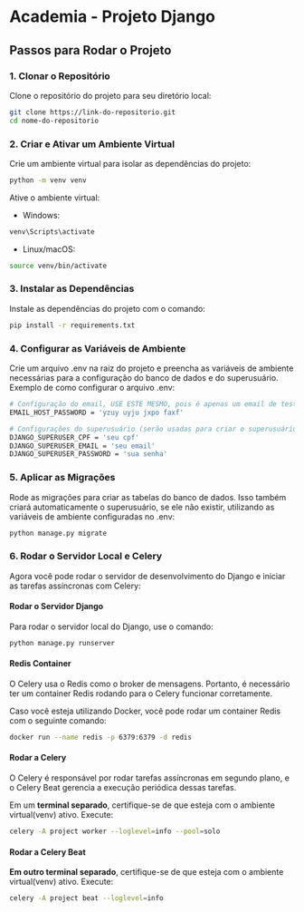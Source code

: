 # Academia - Projeto Django

## Passos para Rodar o Projeto

### 1. Clonar o Repositório

Clone o repositório do projeto para seu diretório local:

```bash
git clone https://link-do-repositorio.git
cd nome-do-repositorio
```

### 2. Criar e Ativar um Ambiente Virtual

Crie um ambiente virtual para isolar as dependências do projeto:

```bash
python -m venv venv
```

Ative o ambiente virtual:

- Windows:
```bash
venv\Scripts\activate
```

- Linux/macOS:
```bash
source venv/bin/activate
```

### 3. Instalar as Dependências

Instale as dependências do projeto com o comando:

```bash
pip install -r requirements.txt
```

### 4. Configurar as Variáveis de Ambiente

Crie um arquivo .env na raiz do projeto e preencha as variáveis de ambiente necessárias para a configuração do banco de dados e do superusuário. Exemplo de como configurar o arquivo .env:

```bash
# Configuração do email, USE ESTE MESMO, pois é apenas um email de teste
EMAIL_HOST_PASSWORD = 'yzuy uyju jxpo faxf'

# Configurações do superusuário (serão usadas para criar o superusuário automaticamente após a migração)
DJANGO_SUPERUSER_CPF = 'seu cpf'
DJANGO_SUPERUSER_EMAIL = 'seu email'
DJANGO_SUPERUSER_PASSWORD = 'sua senha'

```

### 5. Aplicar as Migrações

Rode as migrações para criar as tabelas do banco de dados. Isso também criará automaticamente o superusuário, se ele não existir, utilizando as variáveis de ambiente configuradas no .env:

```bash
python manage.py migrate
```

### 6. Rodar o Servidor Local e Celery

Agora você pode rodar o servidor de desenvolvimento do Django e iniciar as tarefas assíncronas com Celery:

#### Rodar o Servidor Django

Para rodar o servidor local do Django, use o comando:

```bash
python manage.py runserver
```

#### Redis Container

O Celery usa o Redis como o broker de mensagens. Portanto, é necessário ter um container Redis rodando para o Celery funcionar corretamente.

Caso você esteja utilizando Docker, você pode rodar um container Redis com o seguinte comando:

```bash
docker run --name redis -p 6379:6379 -d redis
```

#### Rodar a Celery

O Celery é responsável por rodar tarefas assíncronas em segundo plano, e o Celery Beat gerencia a execução periódica dessas tarefas.

Em um **terminal separado**, certifique-se de que esteja com o ambiente virtual(venv) ativo. Execute:

```bash
celery -A project worker --loglevel=info --pool=solo
```

#### Rodar a Celery Beat

**Em outro terminal separado**, certifique-se de que esteja com o ambiente virtual(venv) ativo. Execute:

```bash
celery -A project beat --loglevel=info
```

